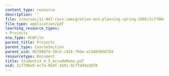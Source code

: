 ```yaml
---
content_type: resource
description: ''
file: /courses/11-947-race-immigration-and-planning-spring-2005/2cf706e8ec7a8b4f2b018cffd49a3df0_Students3_4_5_ArcadeMemo.pdf
file_type: application/pdf
learning_resource_types:
- Projects
ocw_type: OCWFile
parent_title: Projects
parent_type: CourseSection
parent_uid: 9b789d74-30c5-c926-79de-a110890687b9
resourcetype: Document
title: Students3_4_5_ArcadeMemo.pdf
uid: 2cf706e8-ec7a-8b4f-2b01-8cffd49a3df0
---
```

